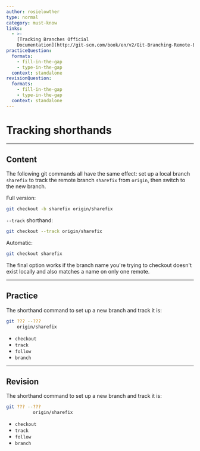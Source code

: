 ```yaml
---
author: rosielowther
type: normal
category: must-know
links:
  - >-
    [Tracking Branches Official
    Documentation](http://git-scm.com/book/en/v2/Git-Branching-Remote-Branches#_tracking_branches){website}
practiceQuestion:
  formats:
    - fill-in-the-gap
    - type-in-the-gap
  context: standalone
revisionQuestion:
  formats:
    - fill-in-the-gap
    - type-in-the-gap
  context: standalone
---
```


# Tracking shorthands


---

## Content

The following git commands all have the same effect: set up a local branch `sharefix` to track the remote branch `sharefix` from `origin`, then switch to the new branch.

Full version:

```bash
git checkout -b sharefix origin/sharefix
```

`--track` shorthand:

```bash
git checkout --track origin/sharefix
```

Automatic:

```bash
git checkout sharefix
```

The final option works if the branch name you're trying to checkout doesn't exist locally and also matches a name on only one remote.


---

## Practice

The shorthand command to set up a new branch and track it is:

```bash
git ??? --???
    origin/sharefix
```

- `checkout`
- `track`
- `follow`
- `branch`


---

## Revision

The shorthand command to set up a new branch and track it is:

```bash
git ??? --??? 
          origin/sharefix
```

- `checkout`
- `track`
- `follow`
- `branch`
